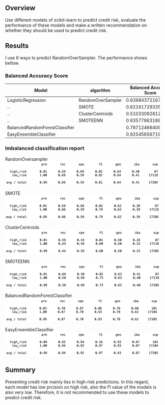 ## Overview

Use different models of scikit-learn to predict credit risk, evaluate the performance of these models and make a written recommendation on whether they should be used to predict credit risk.

## Results

I use 6 ways to predict RandomOverSampler. The performance shows bellow.

### Balanced Accuracy Score

Model|    algorithm       |Balanced Accuracy Score
-----|---------|-----------------------------------
LogisticRegression|RandomOverSampler|0.6398437216722869
..|SMOTE|0.6216172933512213
..|ClusterCentroids|0.5103309281216384
..|SMOTEENN|0.6357786318898034
BalancedRandomForestClassifier||0.7871246640962729
EasyEnsembleClassifier||0.9254565671948463

### Imbalanced classification report

RandomOversampler
![RandomOversampler](/images/RandomOversampler.png)

SMOTE
![SMOTE](/images/SMOTE.png)

ClusterCentroids
![ClusterCentroids](/images/ClusterCentroids.png)

SMOTEENN
![SMOTEENN](/images/SMOTEENN.png)

BalancedRandomForestClassifier
![BalancedRandomForestClassifier](/images/BalancedRandomForestClassifier.png)

EasyEnsembleClassifier
![EasyEnsembleClassifier](/images/EasyEnsembleClassifier.png)


## Summary

Preventing credit risk mainly lies in high-risk predictions. In this regard, each model has low prcision on high risk, also the f1 value of the models is also very low. Therefore, it is not recommended to use these models to predict credit risk.


